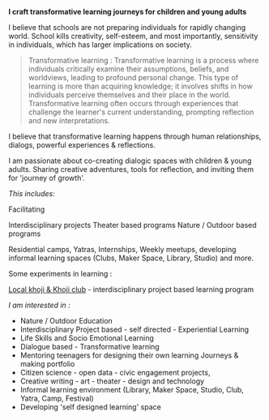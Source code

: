 **I craft transformative learning journeys for children and young adults**

I believe that schools are not preparing individuals for rapidly changing world. School kills creativity, self-esteem, and most importantly, sensitivity in individuals, which has larger implications on society.

> Transformative learning : Transformative learning is a process where individuals critically examine their assumptions, beliefs, and worldviews, leading to profound personal change. This type of learning is more than acquiring knowledge; it involves shifts in how individuals perceive themselves and their place in the world. Transformative learning often occurs through experiences that challenge the learner's current understanding, prompting reflection and new interpretations.


I believe that transformative learning happens through human relationships, dialogs, powerful experiences & reflections.

I am passionate about co-creating dialogic spaces with children & young adults. 
Sharing creative adventures, tools for reflection, and inviting them for 'journey of growth'.

*This includes:*

Facilitating 

Interdisciplinary projects 
Theater based programs
Nature / Outdoor based programs

Residential camps, Yatras, Internships, Weekly meetups, developing informal learning spaces (Clubs, Maker Space, Library, Studio) and more.

Some experiments in learning :

[Local khoji & Khoji club](https://www.instagram.com/p/C8b-QO2I10P/?img_index=1) - interdisciplinary project based learning program 



*I am interested in :*

- Nature / Outdoor Education
- Interdisciplinary Project based - self directed - Experiential Learning
- Life Skills and Socio Emotional Learning
- Dialogue based - Transformative learning
- Mentoring teenagers for designing their own learning Journeys & making portfolio
- Citizen science - open data - civic engagement projects, 
- Creative writing - art - theater - design and technology
- Informal learning environment (Library, Maker Space, Studio, Club, Yatra, Camp, Festival)
- Developing 'self designed learning' space
